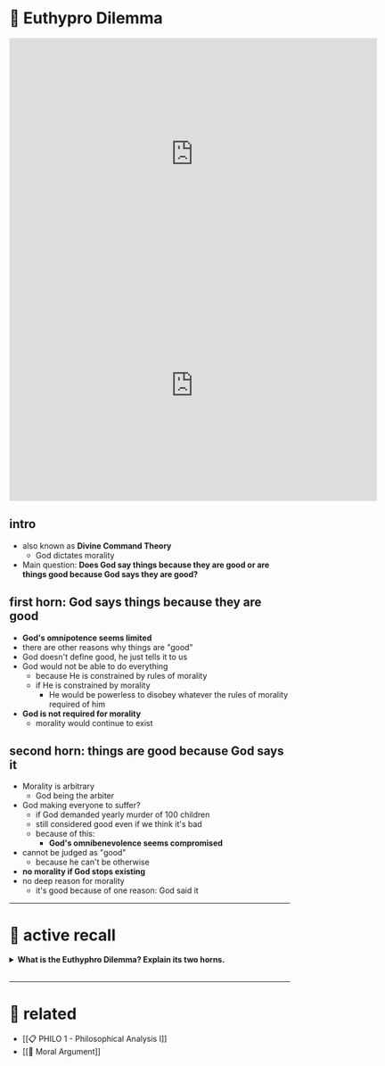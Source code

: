 # 🌲 Euthypro Dilemma

<iframe width="660" height="415" src="https://www.youtube.com/embed/OhWwV7OAyr8" frameborder="0" allow="accelerometer; autoplay; clipboard-write; encrypted-media; gyroscope; picture-in-picture" allowfullscreen></iframe>

<iframe width="660" height="415" src="https://www.youtube.com/embed/hMOD7ofD9Ck" frameborder="0" allow="accelerometer; autoplay; clipboard-write; encrypted-media; gyroscope; picture-in-picture" allowfullscreen></iframe>	

## intro
- also known as **Divine Command Theory**
	- God dictates morality
- Main question:  **Does God say things because they are good or are things good because God says they are good?**

## first horn: God says things because they are good
- **God's omnipotence seems limited**
- there are other reasons why things are "good"
- God doesn't define good, he just tells it to us
- God would not be able to do everything
	- because He is constrained by rules of morality
	- if He is constrained by morality
		- He would be powerless to disobey whatever the rules of morality required of him
- **God is not required for morality**
	- morality would continue to exist


## second horn: things are good because God says it
- Morality is arbitrary
	- God being the arbiter
- God making everyone to suffer?
	 - if God demanded yearly murder of 100 children
	- still considered good even if we think it's bad
	- because of this:
		- **God's omnibenevolence seems compromised**
- cannot be judged as "good"
	- because he can't be otherwise
- **no morality if God stops existing**
- no deep reason for morality
	- it's good because of one reason: God said it

---

# 🧠 active recall

<details> 
	<summary> <b>What is the Euthyphro Dilemma? Explain its two horns.</b></summary>
	answer
</details>
<br>

---

# 🔗 related
- [[📋 PHILO 1 - Philosophical Analysis I]]
- [[🌲  Moral Argument]]


 